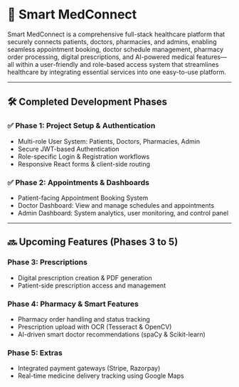 # 💊 Smart MedConnect

Smart MedConnect is a comprehensive full-stack healthcare platform that securely connects patients, doctors, pharmacies, and admins, enabling seamless appointment booking, doctor schedule management, pharmacy order processing, digital prescriptions, and AI-powered medical features—all within a user-friendly and role-based access system that streamlines healthcare by integrating essential services into one easy-to-use platform.

---

## 🛠️ Completed Development Phases

### ✅ Phase 1: Project Setup & Authentication
- Multi-role User System: Patients, Doctors, Pharmacies, Admin
- Secure JWT-based Authentication
- Role-specific Login & Registration workflows
- Responsive React forms & client-side routing

### ✅ Phase 2: Appointments & Dashboards
- Patient-facing Appointment Booking System
- Doctor Dashboard: View and manage schedules and appointments
- Admin Dashboard: System analytics, user monitoring, and control panel

---

## 🔜 Upcoming Features (Phases 3 to 5)

### Phase 3: Prescriptions
- Digital prescription creation & PDF generation
- Patient-side prescription access and management

### Phase 4: Pharmacy & Smart Features
- Pharmacy order handling and status tracking
- Prescription upload with OCR (Tesseract & OpenCV)
- AI-driven smart doctor recommendations (spaCy & Scikit-learn)

### Phase 5: Extras
- Integrated payment gateways (Stripe, Razorpay)
- Real-time medicine delivery tracking using Google Maps


